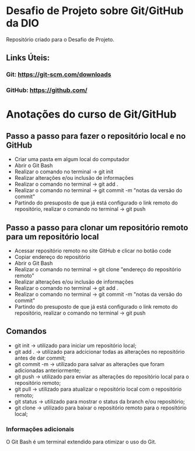 # Desafio de Projeto sobre Git/GitHub da DIO
Repositório criado para o Desafio de Projeto.

## Links Úteis: 
### Git: https://git-scm.com/downloads
### GitHub: https://github.com/


# Anotações do curso de Git/GitHub

## Passo a passo para fazer o repositório local e no GitHub

 - Criar uma pasta em algum local do computador
 - Abrir o Git Bash 
 - Realizar o comando no terminal -> git init
 - Realizar alterações e/ou inclusão de informações
 - Realizar o comando no terminal -> git add .
 - Realizar o comando no terminal -> git commit -m "notas da versão do commit"
 - Partindo do presuposto de que já está configurado o link remoto do repositório, realizar o comando no terminal -> git push

## Passo a passo para clonar um repositório remoto para um repositório local

 - Acessar repositório remoto no site GitHub e clicar no botão code
 - Copiar endereço do repositório 
 - Abrir o Git Bash 
 - Realizar o comando no terminal -> git clone "endereço do repositório remoto"
 - Realizar alterações e/ou inclusão de informações
 - Realizar o comando no terminal -> git add .
 - Realizar o comando no terminal -> git commit -m "notas da versão do commit"
 - Partindo do presuposto de que já está configurado o link remoto do repositório, realizar o comando no terminal -> git push

## Comandos 
 - git init -> utilizado para iniciar um repositório local;
 - git add . -> utilizado para adcicionar todas as alterações no repositório antes de dar commit; 
 - git commit -m -> utilizado para salvar as alterações que foram adicionadas anteriormente;
 - git push -> utilizado para enviar as alterações do repositório local para o repositório remoto;
 - git pull -> utilizado para atualizar o repositório local com o repositório remoto;
 - git status -> utilizado para mostrar o status da branch e/ou repositório;
 - git clone -> utilizado para baixar o repositório remoto para o repositório local;


### Informações adicionais
O Git Bash é um terminal extendido para otimizar o uso do Git.



 





